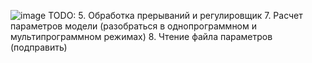 ![image](https://github.com/user-attachments/assets/07f06479-6b7e-4d29-bd64-68ca9d4fc13d)
TODO:
5. Обработка прерываний и регулировщик
7. Расчет параметров модели (разобраться в однопрограммном и мультипрограммном режимах)
8. Чтение файла параметров (подправить)
